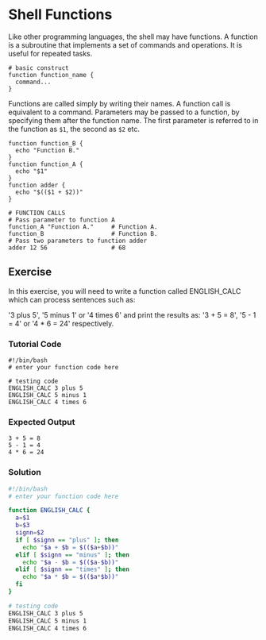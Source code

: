 # Shell Functions

Like other programming languages, the shell may have functions. A function is a subroutine that implements a set of commands and operations. It is useful for repeated tasks.

    # basic construct
    function function_name {
      command...
    }

Functions are called simply by writing their names. A function call is equivalent to a command. Parameters may be passed to a function, by specifying them after the function name. The first parameter is referred to in the function as `$1`, the second as `$2` etc.

    function function_B {
      echo "Function B."
    }
    function function_A {
      echo "$1"
    }
    function adder {
      echo "$(($1 + $2))"
    }

    # FUNCTION CALLS
    # Pass parameter to function A
    function_A "Function A."     # Function A.
    function_B                   # Function B.
    # Pass two parameters to function adder
    adder 12 56                  # 68

## Exercise

In this exercise, you will need to write a function called ENGLISH_CALC which can process sentences such as:

'3 plus 5', '5 minus 1' or '4 times 6' and print the results as: '3 + 5 = 8', '5 - 1 = 4' or '4 * 6 = 24' respectively.

### Tutorial Code

    #!/bin/bash
    # enter your function code here

    # testing code
    ENGLISH_CALC 3 plus 5
    ENGLISH_CALC 5 minus 1
    ENGLISH_CALC 4 times 6

### Expected Output

    3 + 5 = 8
    5 - 1 = 4
    4 * 6 = 24

### Solution

```bash
#!/bin/bash
# enter your function code here

function ENGLISH_CALC {
  a=$1
  b=$3
  signn=$2
  if [ $signn == "plus" ]; then
    echo "$a + $b = $(($a+$b))"
  elif [ $signn == "minus" ]; then
    echo "$a - $b = $(($a-$b))"
  elif [ $signn == "times" ]; then
    echo "$a * $b = $(($a*$b))"
  fi
}

# testing code
ENGLISH_CALC 3 plus 5
ENGLISH_CALC 5 minus 1
ENGLISH_CALC 4 times 6
```

